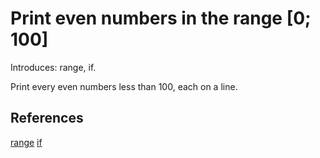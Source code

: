 Print even numbers in the range [0; 100]
========================================

Introduces: range, if.

Print every even numbers less than 100, each on a line.

## References
[range](https://docs.python.org/3/library/functions.html#func-range)
[if](https://docs.python.org/3/tutorial/controlflow.html#if-statements)
